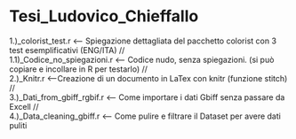 # Tesi_Ludovico_Chieffallo

1.)_colorist_test.r  <-- Spiegazione dettagliata del pacchetto colorist con 3 test esemplificativi (ENG/ITA)
//                                                     
1.1)_Codice_no_spiegazioni.r   <-- Codice nudo, senza spiegazioni. (si può copiare e incollare in R per testarlo)
//                                          
2.)_Knitr.r <--Creazione di un documento in LaTex con knitr (funzione stitch)
//                                              
3.)_Dati_from_gbiff_rgbif.r <-- Come importare i dati Gbiff senza passare da Excell
//                                
4.)_Data_cleaning_gbiff.r <-- Come pulire e filtrare il Dataset per avere dati puliti
